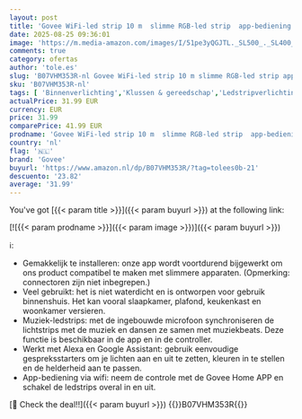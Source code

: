 ```yaml
---
layout: post
title: 'Govee WiFi-led strip 10 m  slimme RGB-led strip  app-bediening  kleurverandering  muzieksynchronisatie  werkt met Alexa en Google Assistant  2 rollen van 5 m'
date: 2025-08-25 09:36:01
image: 'https://m.media-amazon.com/images/I/51pe3yQGJTL._SL500_._SL400_.jpg'
comments: true
category: ofertas
author: 'tole.es'
slug: 'B07VHM353R-nl Govee WiFi-led strip 10 m slimme RGB-led strip app-...'
sku: 'B07VHM353R-nl'
tags: [ 'Binnenverlichting','Klussen & gereedschap','Ledstripverlichting','Speciale & decoratieve verlichting','Verlichting','govee','🇳🇱', ]
actualPrice: 31.99 EUR
currency: EUR
price: 31.99
comparePrice: 41.99 EUR
prodname: 'Govee WiFi-led strip 10 m  slimme RGB-led strip  app-bediening  kleurverandering  muzieksynchronisatie  werkt met Alexa en Google Assistant  2 rollen van 5 m'
country: 'nl'
flag: '🇳🇱'
brand: 'Govee'
buyurl: 'https://www.amazon.nl/dp/B07VHM353R/?tag=tolees0b-21'
descuento: '23.82'
average: '31.99'
---
```


You've got [{{< param title >}}]({{< param buyurl >}}) at the following link:

[![{{< param prodname >}}]({{< param image >}})]({{< param buyurl >}})

ℹ️:

- Gemakkelijk te installeren: onze app wordt voortdurend bijgewerkt om ons product compatibel te maken met slimmere apparaten. (Opmerking: connectoren zijn niet inbegrepen.)
- Veel gebruikt: het is niet waterdicht en is ontworpen voor gebruik binnenshuis. Het kan vooral slaapkamer, plafond, keukenkast en woonkamer versieren.
- Muziek-ledstrips: met de ingebouwde microfoon synchroniseren de lichtstrips met de muziek en dansen ze samen met muziekbeats. Deze functie is beschikbaar in de app en in de controller.
- Werkt met Alexa en Google Assistant: gebruik eenvoudige gespreksstarters om je lichten aan en uit te zetten, kleuren in te stellen en de helderheid aan te passen.
- App-bediening via wifi: neem de controle met de Govee Home APP en schakel de ledstrips overal in en uit.

[🛒 Check the deal!!]({{< param buyurl >}})
{{<world>}}B07VHM353R{{</world>}}
